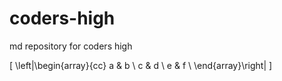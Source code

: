 # coders-high
md repository for coders high


\[
\left|\begin{array}{cc}
a & b \\
c & d \\
e & f \\
\end{array}\right|
\]
